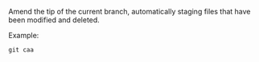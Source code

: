 Amend the tip of the current branch, automatically staging files that have been modified and deleted.

Example:

```shell
git caa
```
